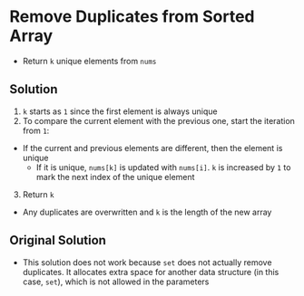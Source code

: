 # Remove Duplicates from Sorted Array
- Return `k` unique elements from `nums`

## Solution
1. `k` starts as `1` since the first element is always unique
2. To compare the current element with the previous one, start the iteration from `1`:
  - If the current and previous elements are different, then the element is unique
    - If it is unique, `nums[k]` is updated with `nums[i]`. `k` is increased by `1` to mark the next index of the unique element
3. Return `k`

- Any duplicates are overwritten and `k` is the length of the new array

## Original Solution
- This solution does not work because `set` does not actually remove duplicates. It allocates extra space for another data structure (in this case, `set`), which is not allowed in the parameters
